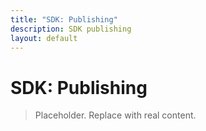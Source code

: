 ```yaml
---
title: "SDK: Publishing"
description: SDK publishing
layout: default
---
```


# SDK: Publishing

> Placeholder. Replace with real content.
